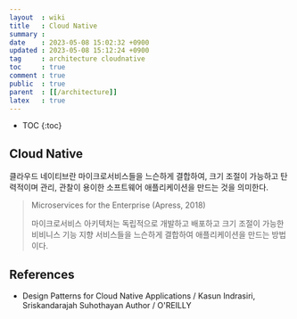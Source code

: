 ```yaml
---
layout  : wiki
title   : Cloud Native
summary : 
date    : 2023-05-08 15:02:32 +0900
updated : 2023-05-08 15:12:24 +0900
tag     : architecture cloudnative
toc     : true
comment : true
public  : true
parent  : [[/architecture]]
latex   : true
---
```

* TOC
{:toc}

## Cloud Native

클라우드 네이티브란 마이크로서비스들을 느슨하게 결합하여, 크기 조절이 가능하고 탄력적이며 관리, 관찰이 용이한 소프트웨어 애플리케이션을
만드는 것을 의미한다.

> Microservices for the Enterprise (Apress, 2018)
> 
> 마이크로서비스 아키텍처는 독립적으로 개발하고 배포하고 크기 조절이 가능한 비비니스 기능 지향 서비스들을 느슨하게 결합하여 애플리케이션을 만드는 방법이다.

## References

- Design Patterns for Cloud Native Applications / Kasun Indrasiri, Sriskandarajah Suhothayan Author / O'REILLY

